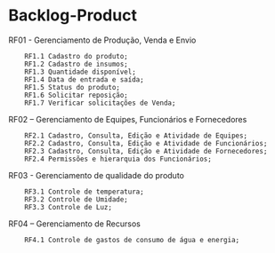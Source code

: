 # Backlog-Product

RF01 - Gerenciamento de Produção, Venda e Envio

        RF1.1 Cadastro do produto;
        RF1.2 Cadastro de insumos;
        RF1.3 Quantidade disponível;
        RF1.4 Data de entrada e saída;
        RF1.5 Status do produto; 
        RF1.6 Solicitar reposição;
        RF1.7 Verificar solicitações de Venda;
        
RF02 – Gerenciamento de Equipes, Funcionários e Fornecedores

        RF2.1 Cadastro, Consulta, Edição e Atividade de Equipes;
        RF2.2 Cadastro, Consulta, Edição e Atividade de Funcionários;
        RF2.3 Cadastro, Consulta, Edição e Atividade de Fornecedores;
        RF2.4 Permissões e hierarquia dos Funcionários;
        
RF03 - Gerenciamento de qualidade do produto

        RF3.1 Controle de temperatura;
        RF3.2 Controle de Umidade;
        RF3.3 Controle de Luz;
        
RF04 – Gerenciamento de Recursos

        RF4.1 Controle de gastos de consumo de água e energia; 
